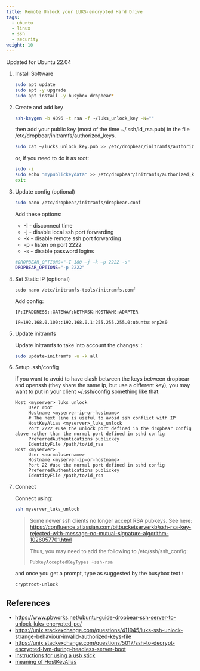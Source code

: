 ```yaml
---
title: Remote Unlock your LUKS-encrypted Hard Drive
tags:
  - ubuntu
  - linux
  - ssh
  - security
weight: 10
---
```


Updated for Ubuntu 22.04

1. Install Software

    ```bash
    sudo apt update
    sudo apt -y upgrade
    sudo apt install -y busybox dropbear*
    ```

1. Create and add key

    ```bash
    ssh-keygen -b 4096 -t rsa -f ~/luks_unlock_key -N=""
    ```

    then add your public key (most of the time ~/.ssh/id_rsa.pub) in the file /etc/dropbear/initramfs/authorized_keys.
    
    ```bash
    sudo cat ~/lucks_unlock_key.pub >> /etc/dropbear/initramfs/authorized_keys
    ```
    
    or, if you need to do it as root:
    
    ```bash
    sudo -i
    sudo echo "mypublickeydata" >> /etc/dropbear/initramfs/authorized_keys
    exit
    ```

1. Update config (optional)

    ```bash
    sudo nano /etc/dropbear/initramfs/dropbear.conf
    ```
    Add these options: 
    
    * -I - disconnect time
    * -j - disable local ssh port forwarding
    * -k - disable remote ssh port forwarding
    * -p - listen on port 2222
    * -s - disable password logins
    
    ```bash
    #DROPBEAR_OPTIONS="-I 180 –j –k –p 2222 -s"
    DROPBEAR_OPTIONS="-p 2222"
    ```

1. Set Static IP (optional)

    ```
    sudo nano /etc/initramfs-tools/initramfs.conf
    ```
    
    Add config:
    
    ```
    IP:IPADDRESS::GATEWAY:NETMASK:HOSTNAME:ADAPTER
    ```
    
    ```
    IP=192.168.0.100::192.168.0.1:255.255.255.0:ubuntu:enp2s0
    ```

1. Update initramfs

    Update initramfs to take into account the changes: :

    ```bash
    sudo update-initramfs -u -k all
    ```

1. Setup .ssh/config

    if you want to avoid to have clash between the keys between dropbear and openssh (they share the same ip, but use a different key), you may want to put in your client ~/.ssh/config something like that:

    ```
    Host <myserver>_luks_unlock
         User root
         Hostname <myserver-ip-or-hostname>
         # The next line is useful to avoid ssh conflict with IP
         HostKeyAlias <myserver>_luks_unlock
         Port 2222 #use the unlock port defined in the dropbear config above rather than the normal port defined in sshd config
         PreferredAuthentications publickey
         IdentityFile /path/to/id_rsa
    Host <myserver>
         User <normalusername>
         Hostname <myserver-ip-or-hostname>
         Port 22 #use the normal port defined in sshd config
         PreferredAuthentications publickey
         IdentityFile /path/to/id_rsa
    ```

1. Connect

    Connect using:

    ```bash
    ssh myserver_luks_unlock
    ```

    > Some newer ssh clients no longer accept RSA pubkeys.  See here: <https://confluence.atlassian.com/bitbucketserverkb/ssh-rsa-key-rejected-with-message-no-mutual-signature-algorithm-1026057701.html>
    >
    > Thus, you may need to add the following to /etc/ssh/ssh_config:
    > 
    > ```
    > PubkeyAcceptedKeyTypes +ssh-rsa
    > ```

    and once you get a prompt, type as suggested by the busybox text :

    ```bash
    cryptroot-unlock
    ```

## References

* <https://www.pbworks.net/ubuntu-guide-dropbear-ssh-server-to-unlock-luks-encrypted-pc/>
* <https://unix.stackexchange.com/questions/411945/luks-ssh-unlock-strange-behaviour-invalid-authorized-keys-file>
* <https://unix.stackexchange.com/questions/5017/ssh-to-decrypt-encrypted-lvm-during-headless-server-boot>
* [instructions for using a usb stick](https://gist.github.com/da-n/4c77d09720f3e5989dd0f6de5fe3cbfb)
* [meaning of HostKeyAlias](https://serverfault.com/questions/193631/ssh-into-a-box-with-a-frequently-changed-ip)
